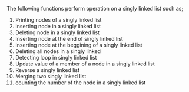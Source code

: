 The following functions perform operation on a singly linked list such as;
1.  Printing nodes of a singly linked list
2.  Inserting node in a singly linked list
3.  Deleting node in a singly linked list
4.  Inserting node at the end of singly linked list
5.  Inserting node at the beggining of a singly linked list
6.  Deleting all nodes in a singly linked
7.  Detecting loop in singly linked list
8.  Update value of a member of a node in a singly linked list
9.  Reverse a singly linked list
10. Merging two singly linked list
11. counting the number of the node in a singly linked list 

